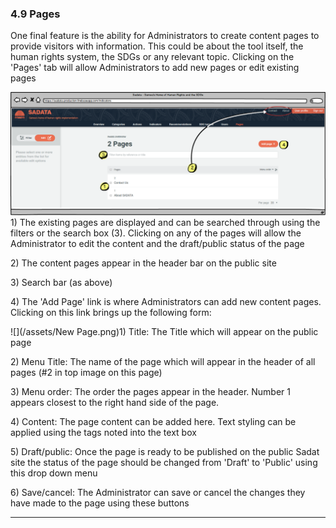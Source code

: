 ### 4.9 Pages

One final feature is the ability for Administrators to create content pages to provide visitors with information. This could be about the tool itself, the human rights system, the SDGs or any relevant topic. Clicking on the 'Pages' tab will allow Administrators to add new pages or edit existing pages

![](/assets/Pages.png)1\) The existing pages are displayed and can be searched through using the filters or the search box \(3\). Clicking on any of the pages will allow the Administrator to edit the content and the draft/public status of the page

2\) The content pages appear in the header bar on the public site

3\) Search bar \(as above\)

4\) The 'Add Page'  link is where Administrators can add new content pages. Clicking on this link brings up the following form:

![](/assets/New Page.png)1\) Title: The Title which will appear on the public page

2\) Menu Title: The name of the page which will appear in the header of all pages \(\#2 in top image on this page\)

3\) Menu order: The order the pages appear in the header. Number 1 appears closest to the right hand side of the page.

4\) Content: The page content can be added here. Text styling can be applied using the tags noted into the text box

5\) Draft/public: Once the page is ready to be published on the public Sadat site the status of the page should be changed from 'Draft' to 'Public' using this drop down menu

6\) Save/cancel: The Administrator can save or cancel the changes they have made to the page using these buttons

---
